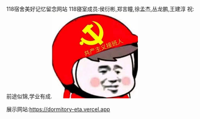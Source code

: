 
118宿舍美好记忆留念网站
118寝室成员:侯衍彬,郑言瞳,徐孟杰,丛龙鹏,王建淳
祝:前途似锦,学业有成.![](https://github.com/Hou-yanbin/BigWatermelon/blob/master/gczyjbr.jpg)

展示网站:https://dormitory-eta.vercel.app
